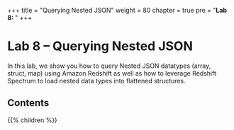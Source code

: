 +++
title = "Querying Nested JSON"
weight = 80
chapter = true
pre = "<b>Lab 8: </b>"
+++

# Lab 8 – Querying Nested JSON
In this lab, we show you how to query Nested JSON datatypes (array, struct, map) using Amazon Redshift as well as how to leverage Redshift Spectrum to load nested data types into flattened structures.

## Contents
{{% children  %}}